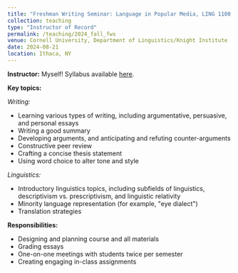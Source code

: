 ```yaml
---
title: "Freshman Writing Seminar: Language in Popular Media, LING 1100 (Fall 2024)"
collection: teaching
type: "Instructor of Record"
permalink: /teaching/2024_fall_fws
venue: Cornell University, Department of Linguistics/Knight Institute
date: 2024-08-21
location: Ithaca, NY
---
```


<b>Instructor:</b> Myself! Syllabus available <a target="_blank" rel="noopener" href="/files/syllabi/Winship_LING1100.pdf">here</a>.

<b>Key topics:</b> 

<i>Writing:</i>
<ul>
  <li>Learning various types of writing, including argumentative, persuasive, and personal essays</li>
  <li>Writing a good summary</li>
  <li>Developing arguments, and anticipating and refuting counter-arguments</li>
  <li>Constructive peer review</li>
  <li>Crafting a concise thesis statement</li>
  <li>Using word choice to alter tone and style</li>
</ul>

<i>Linguistics:</i>
<ul>
  <li>Introductory linguistics topics, including subfields of linguistics, descriptivism vs. prescriptivism, and linguistic relativity</li>
  <li>Minority language representation (for example, "eye dialect")</li>
  <li>Translation strategies</li>
</ul>

<b>Responsibilities:</b> 
<ul>
  <li>Designing and planning course and all materials</li>
  <li>Grading essays</li>
  <li>One-on-one meetings with students twice per semester</li>
  <li>Creating engaging in-class assignments</li>
</ul>
